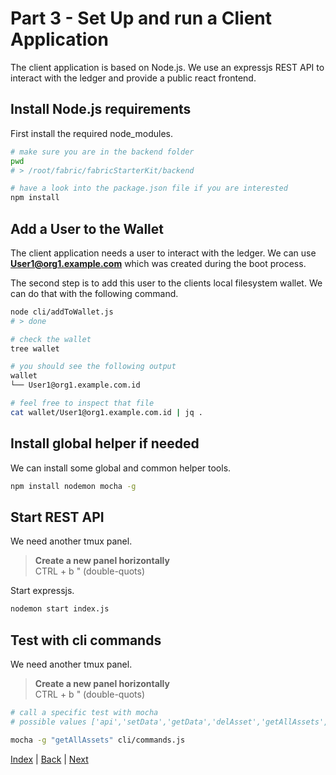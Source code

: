 # Part 3 - Set Up and run a Client Application
The client application is based on Node.js. We use an expressjs REST API to interact with the ledger and provide a public react frontend.

## Install Node.js requirements
First install the required node_modules.
```bash
# make sure you are in the backend folder
pwd
# > /root/fabric/fabricStarterKit/backend

# have a look into the package.json file if you are interested
npm install
```

## Add a User to the Wallet
The client application needs a user to interact with the ledger. We can use **User1@org1.example.com** which was created during the boot process. 

The second step is to add this user to the clients local filesystem wallet. We can do that with the following command.

```bash
node cli/addToWallet.js
# > done

# check the wallet
tree wallet

# you should see the following output
wallet
└── User1@org1.example.com.id

# feel free to inspect that file
cat wallet/User1@org1.example.com.id | jq .
```

## Install global helper if needed
We can install some global and common helper tools.

```bash
npm install nodemon mocha -g
```

## Start REST API
We need another tmux panel.

>**Create a new panel horizontally**<br> 
CTRL + b " (double-quots)

Start expressjs.
```bash
nodemon start index.js
```

## Test with cli commands
We need another tmux panel.
>**Create a new panel horizontally**<br> 
CTRL + b " (double-quots)

```bash
# call a specific test with mocha
# possible values ['api','setData','getData','delAsset','getAllAssets','getHistory']

mocha -g "getAllAssets" cli/commands.js
```

[Index](../README.md#fabric-Developer-starter-kit) | [Back](../network/readme.md) | [Next](./readmeFrontend.md)

